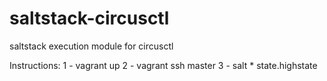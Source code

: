 # saltstack-circusctl
saltstack execution module for circusctl 

Instructions:
1 - vagrant up
2 - vagrant ssh master
3 - salt * state.highstate
